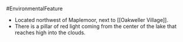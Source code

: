 #EnvironmentalFeature

- Located northwest of Maplemoor, next to [[Oakweller Village]].
- There is a pillar of red light coming from the center of the lake that reaches high into the clouds.
